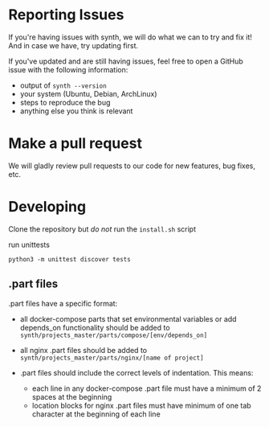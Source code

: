 # Reporting Issues

If you're having issues with synth, we will do what we can to try and fix it! And in case we have, try updating first.

If you've updated and are still having issues, feel free to open a GitHub issue with the following information:

* output of `synth --version`
* your system (Ubuntu, Debian, ArchLinux)
* steps to reproduce the bug
* anything else you think is relevant

# Make a pull request

We will gladly review pull requests to our code for new features, bug fixes, etc.

# Developing

Clone the repository but *do not* run the `install.sh` script

run unittests

```
python3 -m unittest discover tests
```

## .part files

.part files have a specific format:

* all docker-compose parts that set environmental variables or add depends_on functionality should be added to `synth/projects_master/parts/compose/[env/depends_on]`

* all nginx .part files should be added to `synth/projects_master/parts/nginx/[name of project]`

* .part files should include the correct levels of indentation. This means:
    - each line in any docker-compose .part file must have a minimum of 2 spaces at the beginning
    - location blocks for nginx .part files must have minimum of one tab character at the beginning of each line
